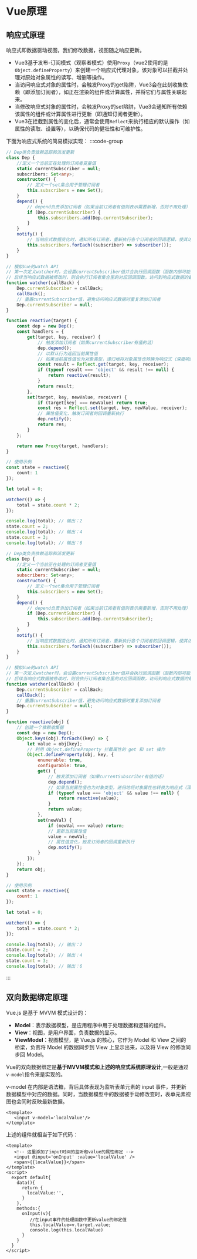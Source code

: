 # Vue原理


## 响应式原理

响应式即数据驱动视图，我们修改数据，视图随之响应更新。

- Vue3基于发布-订阅模式（观察者模式）使用`Proxy`（vue2使用的是`Object.defineProperty`）来创建一个响应式代理对象，该对象可以拦截并处理对原始对象属性的读写、增删等操作。
- 当访问响应式对象的属性时，会触发Proxy的get陷阱，Vue3会在此刻收集依赖（即添加订阅者），如正在渲染的组件或计算属性，并将它们与属性关联起来。
- 当修改响应式对象的属性时，会触发Proxy的set陷阱，Vue3会通知所有依赖该属性的组件或计算属性进行更新（即通知订阅者更新）。
- Vue3在拦截到属性的变化后，通常会使用`Reflect`来执行相应的默认操作（如属性的读取、设置等），以确保代码的健壮性和可维护性。

下面为响应式系统的简易模拟实现：
:::code-group
```ts [Vue3]
// Dep类负责依赖追踪和派发更新
class Dep {
    //定义一个当前正在处理的订阅者变量值
    static currentSubscriber = null;
    subscribers: Set<any>;
    constructor() {
        // 定义一个set集合用于管理订阅者
        this.subscribers = new Set();
    }
    depend() {
        // depend负责添加订阅者（如果当前订阅者有值则表示需要新增，否则不用处理）
        if (Dep.currentSubscriber) {
            this.subscribers.add(Dep.currentSubscriber);
        }
    }
    notify() {
        // 当响应式数据变化时，通知所有订阅者，重新执行各个订阅者的回调逻辑，使其访问到响应式数据最新值
        this.subscribers.forEach((subscriber) => subscriber());
    }
}

// 模拟Vue的watch API
// 第一次定义watcher时，会设置currentSubscriber值并会执行回调函数（函数内部可能会包含对响应式数据的访问），此时将回调函数作为观察者添加进集合里
// 后续当响应式数据被修改时，则会执行订阅者集合里的对应回调函数，访问到响应式数据的最新值
function watcher(callBack) {
    Dep.currentSubscriber = callBack;
    callBack();
    // 重置currentSubscriber值，避免访问响应式数据时重复添加订阅者
    Dep.currentSubscriber = null;
}

function reactive(target) {
    const dep = new Dep();
    const handlers = {
        get(target, key, receiver) {
            // 触发添加订阅者（如果currentSubscriber有值的话）
            dep.depend();
            // 以默认行为返回当前属性值
            // 如果当前属性值也为对象类型，递归地将对象属性也转换为响应式（深度响应式）
            const result = Reflect.get(target, key, receiver);
            if (typeof result === 'object' && result !== null) {
                return reactive(result);
            }
            return result;
        },
        set(target, key, newValue, receiver) {
            if (target[key] === newValue) return true;
            const res = Reflect.set(target, key, newValue, receiver);
            // 属性值变化，触发订阅者的回调重新执行
            dep.notify();
            return res;
        }
    };

    return new Proxy(target, handlers);
}

// 使用示例
const state = reactive({
    count: 1
});

let total = 0;

watcher(() => {
    total = state.count * 2;
});

console.log(total); // 输出：2
state.count = 2;
console.log(total); // 输出：4
state.count = 3;
console.log(total); // 输出：6

```
```js [Vue2]
// Dep类负责依赖追踪和派发更新
class Dep {
    //定义一个当前正在处理的订阅者变量值
    static currentSubscriber = null;
    subscribers: Set<any>;
    constructor() {
        // 定义一个set集合用于管理订阅者
        this.subscribers = new Set();
    }
    depend() {
        // depend负责添加订阅者（如果当前订阅者有值则表示需要新增，否则不用处理）
        if (Dep.currentSubscriber) {
            this.subscribers.add(Dep.currentSubscriber);
        }
    }
    notify() {
        // 当响应式数据变化时，通知所有订阅者，重新执行各个订阅者的回调逻辑，使其访问到响应式数据最新值
        this.subscribers.forEach((subscriber) => subscriber());
    }
}

// 模拟Vue的watch API
// 第一次定义watcher时，会设置currentSubscriber值并会执行回调函数（函数内部可能会包含对响应式数据的访问），此时将回调函数作为观察者添加进集合里
// 后续当响应式数据被修改时，则会执行订阅者集合里的对应回调函数，访问到响应式数据的最新值
function watcher(callBack) {
    Dep.currentSubscriber = callBack;
    callBack();
    // 重置currentSubscriber值，避免访问响应式数据时重复添加订阅者
    Dep.currentSubscriber = null;
}

function reactive(obj) {
    // 创建一个依赖收集器
    const dep = new Dep();
    Object.keys(obj).forEach((key) => {
        let value = obj[key];
        // 利用 Object.defineProperty 拦截属性的 get 和 set 操作
        Object.defineProperty(obj, key, {
            enumerable: true,
            configurable: true,
            get() {
                // 触发添加订阅者（如果currentSubscriber有值的话）
                dep.depend();
                // 如果当前属性值也为对象类型，递归地将对象属性也转换为响应式（深度响应式）
                if (typeof value === 'object' && value !== null) {
                    return reactive(value);
                }
                return value;
            },
            set(newVal) {
                if (newVal === value) return;
                // 更新当前属性值
                value = newVal;
                // 属性值变化，触发订阅者的回调重新执行
                dep.notify();
            }
        });
    });
    return obj;
}

// 使用示例
const state = reactive({
    count: 1
});

let total = 0;

watcher(() => {
    total = state.count * 2;
});

console.log(total); // 输出：2
state.count = 2;
console.log(total); // 输出：4
state.count = 3;
console.log(total); // 输出：6


```
:::

## 双向数据绑定原理
Vue.js 是基于 MVVM 模式设计的：
- **Model**：表示数据模型，是应用程序中用于处理数据和逻辑的组件。
- **View**：视图，是用户界面，负责数据的显示。
- **ViewModel**：视图模型，是 Vue.js 的核心，它作为 Model 和 View 之间的桥梁，负责将 Model 的数据同步到 View 上显示出来，以及将 View 的修改同步回 Model。

Vue的双向数据绑定是**基于MVVM模式和上述的响应式系统原理设计**,一般是通过`v-model`指令来是实现的。

v-model 在内部是语法糖，背后具体表现为监听表单元素的 input 事件，并更新数据模型中对应的数据。同时，当数据模型中的数据被手动修改变时，表单元素视图也会同时反映最新数据。

```vue
<template>
   <input v-model='localValue'/>
</template>

```
上述的组件就相当于如下代码：


```vue
<template>
   <!-- 这里添加了input时间的监听和value的属性绑定 -->
   <input @input='onInput' :value='localValue' />
   <span>{{localValue}}</span>
</template>
<script>
  export default{
    data(){
      return {
        localValue:'',
      }
    },
    methods:{
      onInput(v){
         //在input事件的处理函数中更新value的绑定值
         this.localValue=v.target.value;
         console.log(this.localValue)
      }
    }
  }
</script>

```